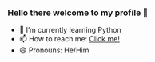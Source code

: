 ### Hello there welcome to my profile 👋

- 🌱 I’m currently learning Python
- 📫 How to reach me: [Click me!](https://linktr.ee/riqparamaditya)
- 😄 Pronouns: He/Him
